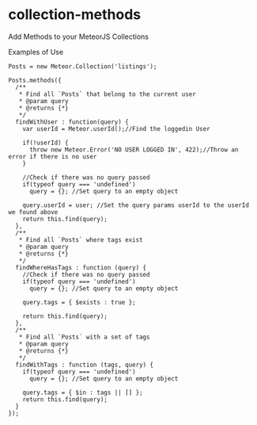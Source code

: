 # collection-methods
Add Methods to your MeteorJS Collections

Examples of Use

    Posts = new Meteor.Collection('listings');
    
    Posts.methods({
      /**
       * Find all `Posts` that belong to the current user
       * @param query
       * @returns {*}
       */
      findWithUser : function(query) {
        var userId = Meteor.userId();//Find the loggedin User
    
        if(!userId) {
          throw new Meteor.Error('NO USER LOGGED IN', 422);//Throw an error if there is no user
        }
    
        //Check if there was no query passed
        if(typeof query === 'undefined')
          query = {}; //Set query to an empty object
    
        query.userId = user; //Set the query params userId to the userId we found above
        return this.find(query);
      },
      /**
       * Find all `Posts` where tags exist
       * @param query
       * @returns {*}
       */
      findWhereHasTags : function (query) {
        //Check if there was no query passed
        if(typeof query === 'undefined')
          query = {}; //Set query to an empty object
    
        query.tags = { $exists : true };
    
        return this.find(query);
      },
      /**
       * Find all `Posts` with a set of tags
       * @param query
       * @returns {*}
       */
      findWithTags : function (tags, query) {
        if(typeof query === 'undefined')
          query = {}; //Set query to an empty object
        
        query.tags = { $in : tags || [] };
        return this.find(query);
      }
    });